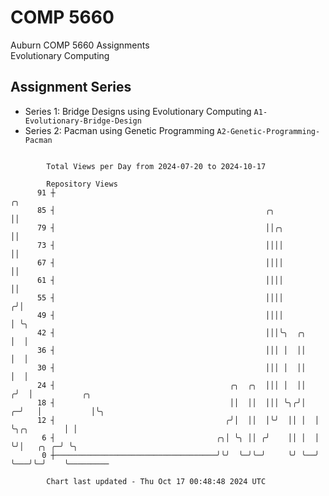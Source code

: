 # COMP 5660
Auburn COMP 5660 Assignments  
Evolutionary Computing

## Assignment Series
- Series 1: Bridge Designs using Evolutionary Computing `A1-Evolutionary-Bridge-Design`
- Series 2: Pacman using Genetic Programming `A2-Genetic-Programming-Pacman`

```

        Total Views per Day from 2024-07-20 to 2024-10-17

        Repository Views
      91 ┼                                                              ╭╮
      85 ┤                                               ╭╮             ││
      79 ┤                                               ││╭╮           ││
      73 ┤                                               ││││           ││
      67 ┤                                               ││││           ││
      61 ┤                                               ││││           ││
      55 ┤                                               ││││          ╭╯│
      49 ┤                                               ││││          │ ╰╮
      42 ┤                                               │││╰╮  ╭╮     │  │
      36 ┤                                               │││ │  ││     │  │
      30 ┤                                               │││ │  ││     │  │
      24 ┤                                       ╭╮  ╭╮  │││ │  ││    ╭╯  │           ╭╮
      18 ┤                                       ││  ││  │││ ╰╮╭╯│  ╭─╯   │           │╰╮
      12 ┤                                      ╭╯│  ││  │╰╯  ││ │  │     ╰╮╭╮        │ │
       6 ┤                                    ╭╮│ ╰╮ ││ ╭╯    ││ │  │      ╰╯│   ╭╮ ╭─╯ ╰╮
       0 ┼────────────────────────────────────╯╰╯  ╰─╯╰─╯     ╰╯ ╰──╯        ╰───╯╰─╯    ╰─────────

        Chart last updated - Thu Oct 17 00:48:48 2024 UTC
        
```
